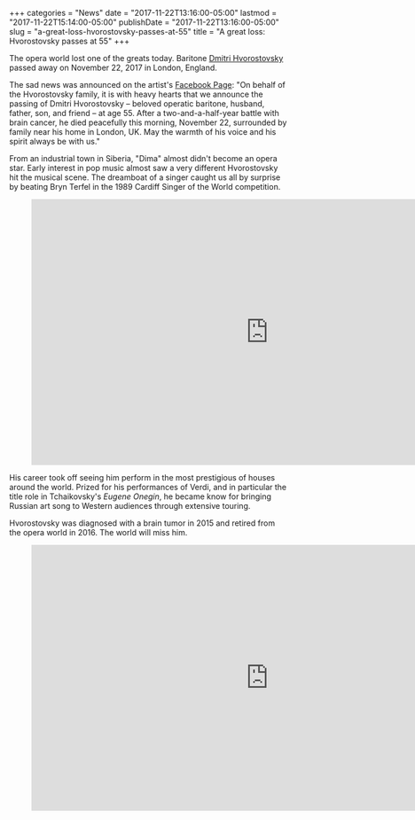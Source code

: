 +++
categories = "News"
date = "2017-11-22T13:16:00-05:00"
lastmod = "2017-11-22T15:14:00-05:00"
publishDate = "2017-11-22T13:16:00-05:00"
slug = "a-great-loss-hvorostovsky-passes-at-55"
title = "A great loss: Hvorostovsky passes at 55"
+++

The opera world lost one of the greats today. Baritone [Dmitri Hvorostovsky](/scene/people/dmitri-hvorostovsky/) passed away on November 22, 2017 in London, England.

The sad news was announced on the artist's [Facebook Page](https://www.facebook.com/Hvorostovsky/posts/10159624056865300):
"On behalf of the Hvorostovsky family, it is with heavy hearts that we announce the passing of Dmitri Hvorostovsky – beloved operatic baritone, husband, father, son, and friend – at age 55. After a two-and-a-half-year battle with brain cancer, he died peacefully this morning, November 22, surrounded by family near his home in London, UK. May the warmth of his voice and his spirit always be with us."

From an industrial town in Siberia, "Dima" almost didn't become an opera star. Early interest in pop music almost saw a very different Hvorostovsky hit the musical scene. The dreamboat of a singer caught us all by surprise by beating Bryn Terfel in the 1989 Cardiff Singer of the World competition.

<figure data-type="video">
<iframe width="854" height="480" src="https://www.youtube.com/embed/DqVULRuLm6g" frameborder="0" gesture="media" allowfullscreen></iframe>
</figure>

His career took off seeing him perform in the most prestigious of houses around the world. Prized for his performances of Verdi, and in particular the title role in Tchaikovsky's *Eugene Onegin*, he became know for bringing Russian art song to Western audiences through extensive touring. 

Hvorostovsky was diagnosed with a brain tumor in 2015 and retired from the opera world in 2016. The world will miss him.

<figure data-type="video">
<iframe width="854" height="480" src="https://www.youtube.com/embed/UbENeqKaFP8" frameborder="0" gesture="media" allowfullscreen></iframe>
</figure>
